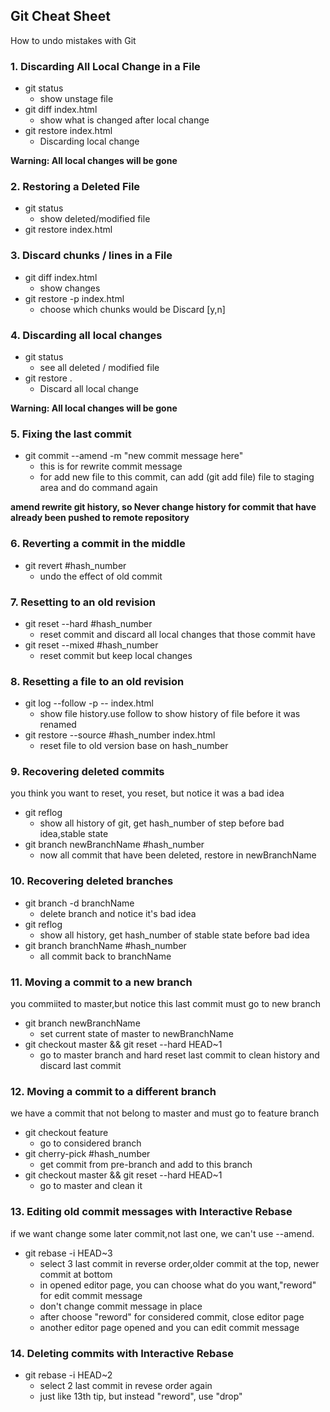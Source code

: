 ## Git Cheat Sheet
How to undo mistakes with Git

### 1. Discarding All Local Change in a File
- git status
  - show unstage file
- git diff index.html
  - show what is changed after local change
- git restore index.html
  - Discarding local change

**Warning: All local changes will be gone**

### 2. Restoring a Deleted File
- git status
  - show deleted/modified file
- git restore index.html

### 3. Discard chunks / lines in a File
- git diff index.html
  - show changes
- git restore -p index.html
  - choose which chunks would be Discard [y,n]

### 4. Discarding all local changes
- git status
  - see all deleted / modified file
- git restore .
  - Discard all local change

**Warning: All local changes will be gone**

### 5. Fixing the last commit
- git commit --amend -m "new commit message here"
  - this is for rewrite commit message
  - for add new file to this commit, can add (git add file) file to staging area and do command again

**amend rewrite git history, so Never change history for commit that have already been pushed to remote repository**

### 6. Reverting a commit in the middle
- git revert #hash_number 
  - undo the effect of old commit

### 7. Resetting to an old revision
- git reset --hard #hash_number
  - reset commit and discard all local changes that those commit have
- git reset --mixed #hash_number
  - reset commit but keep local changes

### 8. Resetting a file to an old revision
- git log --follow -p -- index.html
  - show file history.use follow to show history of file before it was renamed
- git restore --source #hash_number index.html
  - reset file to old version base on hash_number

### 9. Recovering deleted commits
you think you want to reset, you reset, but notice it was a bad idea
- git reflog
  - show all history of git, get hash_number of step before bad idea,stable state
- git branch newBranchName #hash_number
  - now all commit that have been deleted, restore in newBranchName

### 10. Recovering deleted branches
- git branch -d branchName
  - delete branch and notice it's bad idea
- git reflog
  - show all history, get hash_number of stable state before bad idea
- git branch branchName #hash_number
  - all commit back to branchName

### 11. Moving a commit to a new branch
you commiited to master,but notice this last commit must go to new branch
- git branch newBranchName
  - set current state of master to newBranchName
- git checkout master && git reset --hard HEAD~1
  - go to master branch and hard reset last commit to clean history and discard last commit

### 12. Moving a commit to a different branch
we have a commit that not belong to master and must go to feature branch
- git checkout feature
  - go to considered branch
- git cherry-pick #hash_number
  - get commit from pre-branch and add to this branch
- git checkout master && git reset --hard HEAD~1
  - go to master and clean it

### 13. Editing old commit messages with Interactive Rebase
if we want change some later commit,not last one, we can't use --amend.
- git rebase -i HEAD~3
  - select 3 last commit in reverse order,older commit at the top, newer commit at bottom
  - in opened editor page, you can choose what do you want,"reword" for edit commit message
  - don't change commit message in place
  - after choose "reword" for considered commit, close editor page
  - another editor page opened and you can edit commit message

### 14. Deleting commits with Interactive Rebase
- git rebase -i HEAD~2
  - select 2 last commit in revese order again
  - just like 13th tip, but instead "reword", use "drop"


